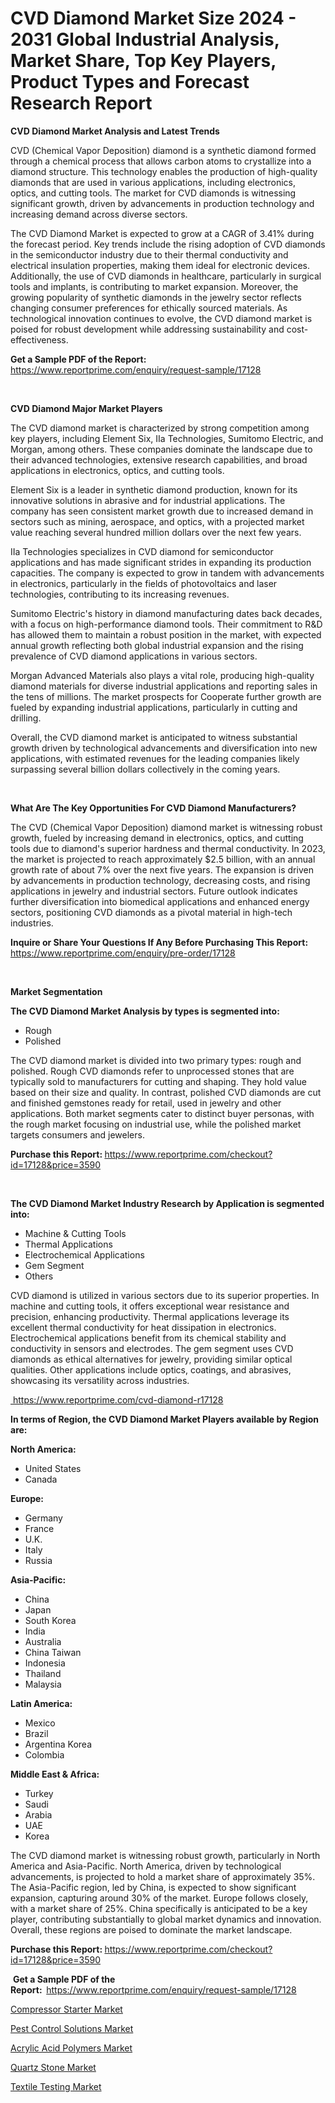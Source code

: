 <p><h1>CVD Diamond Market Size 2024 - 2031 Global Industrial Analysis, Market Share, Top Key Players, Product Types and Forecast Research Report</h1></p><p><strong>CVD Diamond Market Analysis and Latest Trends</strong></p>
<p><p>CVD (Chemical Vapor Deposition) diamond is a synthetic diamond formed through a chemical process that allows carbon atoms to crystallize into a diamond structure. This technology enables the production of high-quality diamonds that are used in various applications, including electronics, optics, and cutting tools. The market for CVD diamonds is witnessing significant growth, driven by advancements in production technology and increasing demand across diverse sectors.</p><p>The CVD Diamond Market is expected to grow at a CAGR of 3.41% during the forecast period. Key trends include the rising adoption of CVD diamonds in the semiconductor industry due to their thermal conductivity and electrical insulation properties, making them ideal for electronic devices. Additionally, the use of CVD diamonds in healthcare, particularly in surgical tools and implants, is contributing to market expansion. Moreover, the growing popularity of synthetic diamonds in the jewelry sector reflects changing consumer preferences for ethically sourced materials. As technological innovation continues to evolve, the CVD diamond market is poised for robust development while addressing sustainability and cost-effectiveness.</p></p>
<p><strong>Get a Sample PDF of the Report:&nbsp;</strong> <a href="https://www.reportprime.com/enquiry/request-sample/17128?utm_campaign=1087&utm_medium=2&utm_source=Github&utm_content=ia&utm_term=24112024&utm_id=cvd-diamond">https://www.reportprime.com/enquiry/request-sample/17128</a></p>
<p>&nbsp;</p>
<p><strong>CVD Diamond Major Market Players</strong></p>
<p><p>The CVD diamond market is characterized by strong competition among key players, including Element Six, IIa Technologies, Sumitomo Electric, and Morgan, among others. These companies dominate the landscape due to their advanced technologies, extensive research capabilities, and broad applications in electronics, optics, and cutting tools.</p><p>Element Six is a leader in synthetic diamond production, known for its innovative solutions in abrasive and for industrial applications. The company has seen consistent market growth due to increased demand in sectors such as mining, aerospace, and optics, with a projected market value reaching several hundred million dollars over the next few years.</p><p>IIa Technologies specializes in CVD diamond for semiconductor applications and has made significant strides in expanding its production capacities. The company is expected to grow in tandem with advancements in electronics, particularly in the fields of photovoltaics and laser technologies, contributing to its increasing revenues.</p><p>Sumitomo Electric's history in diamond manufacturing dates back decades, with a focus on high-performance diamond tools. Their commitment to R&D has allowed them to maintain a robust position in the market, with expected annual growth reflecting both global industrial expansion and the rising prevalence of CVD diamond applications in various sectors.</p><p>Morgan Advanced Materials also plays a vital role, producing high-quality diamond materials for diverse industrial applications and reporting sales in the tens of millions. The market prospects for Cooperate further growth are fueled by expanding industrial applications, particularly in cutting and drilling.</p><p>Overall, the CVD diamond market is anticipated to witness substantial growth driven by technological advancements and diversification into new applications, with estimated revenues for the leading companies likely surpassing several billion dollars collectively in the coming years.</p></p>
<p>&nbsp;</p>
<p><strong>What Are The Key Opportunities For CVD Diamond Manufacturers?</strong></p>
<p><p>The CVD (Chemical Vapor Deposition) diamond market is witnessing robust growth, fueled by increasing demand in electronics, optics, and cutting tools due to diamond's superior hardness and thermal conductivity. In 2023, the market is projected to reach approximately $2.5 billion, with an annual growth rate of about 7% over the next five years. The expansion is driven by advancements in production technology, decreasing costs, and rising applications in jewelry and industrial sectors. Future outlook indicates further diversification into biomedical applications and enhanced energy sectors, positioning CVD diamonds as a pivotal material in high-tech industries.</p></p>
<p><strong>Inquire or Share Your Questions If Any Before Purchasing This Report:</strong> <a href="https://www.reportprime.com/enquiry/pre-order/17128?utm_campaign=1087&utm_medium=2&utm_source=Github&utm_content=ia&utm_term=24112024&utm_id=cvd-diamond">https://www.reportprime.com/enquiry/pre-order/17128</a></p>
<p>&nbsp;</p>
<p><strong>Market Segmentation</strong></p>
<p><strong>The CVD Diamond Market Analysis by types is segmented into:</strong></p>
<p><ul><li>Rough</li><li>Polished</li></ul></p>
<p><p>The CVD diamond market is divided into two primary types: rough and polished. Rough CVD diamonds refer to unprocessed stones that are typically sold to manufacturers for cutting and shaping. They hold value based on their size and quality. In contrast, polished CVD diamonds are cut and finished gemstones ready for retail, used in jewelry and other applications. Both market segments cater to distinct buyer personas, with the rough market focusing on industrial use, while the polished market targets consumers and jewelers.</p></p>
<p><strong>Purchase this Report:&nbsp;</strong><a href="https://www.reportprime.com/checkout?id=17128&price=3590&utm_campaign=1087&utm_medium=2&utm_source=Github&utm_content=ia&utm_term=24112024&utm_id=cvd-diamond">https://www.reportprime.com/checkout?id=17128&price=3590</a></p>
<p>&nbsp;</p>
<p><strong>The CVD Diamond Market Industry Research by Application is segmented into:</strong></p>
<p><ul><li>Machine & Cutting Tools</li><li>Thermal Applications</li><li>Electrochemical Applications</li><li>Gem Segment</li><li>Others</li></ul></p>
<p><p>CVD diamond is utilized in various sectors due to its superior properties. In machine and cutting tools, it offers exceptional wear resistance and precision, enhancing productivity. Thermal applications leverage its excellent thermal conductivity for heat dissipation in electronics. Electrochemical applications benefit from its chemical stability and conductivity in sensors and electrodes. The gem segment uses CVD diamonds as ethical alternatives for jewelry, providing similar optical qualities. Other applications include optics, coatings, and abrasives, showcasing its versatility across industries.</p></p>
<p><a href="https://www.reportprime.com/cvd-diamond-r17128?utm_campaign=1087&utm_medium=2&utm_source=Github&utm_content=ia&utm_term=24112024&utm_id=cvd-diamond">&nbsp;https://www.reportprime.com/cvd-diamond-r17128</a></p>
<p><strong>In terms of Region, the CVD Diamond Market Players available by Region are:</strong></p>
<p>
    <p> <strong> North America: </strong>
        <ul>
            <li>United States</li>
            <li>Canada</li>
        </ul>
        </p> 
    <p> <strong> Europe: </strong>
        <ul>
            <li>Germany</li>
            <li>France</li>
            <li>U.K.</li>
            <li>Italy</li>
            <li>Russia</li>
        </ul>
        </p> 
    <p> <strong> Asia-Pacific: </strong>
        <ul>
            <li>China</li>
            <li>Japan</li>
            <li>South Korea</li>
            <li>India</li>
            <li>Australia</li>
            <li>China Taiwan</li>
            <li>Indonesia</li>
            <li>Thailand</li>
            <li>Malaysia</li>
        </ul>
        </p> 
    <p> <strong> Latin America: </strong>
        <ul>
            <li>Mexico</li>
            <li>Brazil</li>
            <li>Argentina Korea</li>
            <li>Colombia</li>
        </ul>
        </p> 
    <p> <strong> Middle East & Africa: </strong>
        <ul>
            <li>Turkey</li>
            <li>Saudi</li>
            <li>Arabia</li>
            <li>UAE</li>
            <li>Korea</li>
        </ul>
    </p>
    </p>
<p><p>The CVD diamond market is witnessing robust growth, particularly in North America and Asia-Pacific. North America, driven by technological advancements, is projected to hold a market share of approximately 35%. The Asia-Pacific region, led by China, is expected to show significant expansion, capturing around 30% of the market. Europe follows closely, with a market share of 25%. China specifically is anticipated to be a key player, contributing substantially to global market dynamics and innovation. Overall, these regions are poised to dominate the market landscape.</p></p>
<p><strong>Purchase this Report: </strong><a href="https://www.reportprime.com/checkout?id=17128&price=3590&utm_campaign=1087&utm_medium=2&utm_source=Github&utm_content=ia&utm_term=24112024&utm_id=cvd-diamond">https://www.reportprime.com/checkout?id=17128&price=3590</a></p>
<p>&nbsp;<strong>Get a Sample PDF of the Report:&nbsp;&nbsp;</strong><a href="https://www.reportprime.com/enquiry/request-sample/17128?utm_campaign=1087&utm_medium=2&utm_source=Github&utm_content=ia&utm_term=24112024&utm_id=cvd-diamond">https://www.reportprime.com/enquiry/request-sample/17128</a></p>
<p><strong></strong></p>
<p><p><a href="https://www.linkedin.com/pulse/future-compressor-starter-market-global-forecast-trends-3tmoe?utm_campaign=1087&utm_medium=2&utm_source=Github&utm_content=ia&utm_term=24112024&utm_id=cvd-diamond">Compressor Starter Market</a></p><p><a href="https://issuu.com/reportprime-2/docs/pest-control-solutions-market-size-_e21096e2588163?utm_campaign=1087&utm_medium=2&utm_source=Github&utm_content=ia&utm_term=24112024&utm_id=cvd-diamond">Pest Control Solutions Market</a></p><p><a href="https://www.linkedin.com/pulse/top-trends-transforming-acrylic-acid-polymers-market-2024-ll6ue?utm_campaign=1087&utm_medium=2&utm_source=Github&utm_content=ia&utm_term=24112024&utm_id=cvd-diamond">Acrylic Acid Polymers Market</a></p><p><a href="https://github.com/manesros8/Market-Research-Report-List-1/blob/main/quartz-stone-market.md?utm_campaign=1087&utm_medium=2&utm_source=Github&utm_content=ia&utm_term=24112024&utm_id=cvd-diamond">Quartz Stone Market</a></p><p><a href="https://issuu.com/reportprime-2/docs/textile-testing-market-size-2030.pp_31fcc61b648ab7?utm_campaign=1087&utm_medium=2&utm_source=Github&utm_content=ia&utm_term=24112024&utm_id=cvd-diamond">Textile Testing Market</a></p></p>